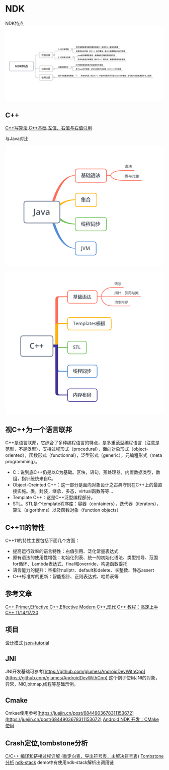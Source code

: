 # NDK
NDK特点
![](./ndk.png)
## C++

[C++写算法](./C++写算法.md),[C++基础](./C++.md),[左值、右值与右值引用](./左值、右值与右值引用.md)

与Java对比

![](./java.png)

![](./C++.png)


## 视C++为一个语言联邦
C++是语言联邦，它综合了多种编程语言的特点，是多重范型编程语言（注意是范型，不是泛型），支持过程形式（procedural），面向对象形式（object-oriented），函数形式（functionnal），泛型形式（generic），元编程形式（meta programming）。

* C：说到底C++仍是以C为基础。区块，语句，预处理器，内置数据类型，数组，指针统统来自C。
* Object-Oreinted C++：这一部分是面向对象设计之古典守则在C++上的最直接实施。类，封装，继承，多态，virtual函数等等...
* Template C++：这是C++泛型编程部分。
* STL。STL是个template程序库：容器（containers），迭代器（iterators），算法（algorithms）以及函数对象（function objects）

## C++11的特性
C++11的特性主要包括下面几个方面：

* 提高运行效率的语言特性：右值引用、泛化常量表达式
* 原有语法的使用性增强：初始化列表、统一的初始化语法、类型推导、范围for循环、Lambda表达式、final和override、构造函数委托
* 语言能力的提升：空指针nullptr、default和delete、长整数、静态assert
* C++标准库的更新：智能指针、正则表达式、哈希表等

## 参考文章

[C++ Primer](https://github.com/applenob/Cpp_Primer_Practice),[Effective C++](https://blog.csdn.net/SiberiaBear/article/details/106414968),[Effective Modern C++](https://github.com/kelthuzadx/EffectiveModernCppChinese),[现代 C++ 教程：高速上手 C++ 11/14/17/20](https://changkun.de/modern-cpp/zh-cn/00-preface/)

## 项目
[设计模式](https://github.com/JakubVojvoda/design-patterns-cpp)
[json-tutorial](https://github.com/miloyip/json-tutorial)


## JNI
JNI开发基础可参考[https://github.com/glumes/AndroidDevWithCpp](https://github.com/glumes/AndroidDevWithCpp)
这个例子使用JNI的对象，异常，NIO,bitmap,线程等基础示例。
## Cmake
Cmkae使用参考[https://juejin.cn/post/6844903678311153672](https://juejin.cn/post/6844903678311153672)
[Android NDK 开发：CMake 使用](http://cfanr.cn/2017/08/26/Android-NDK-dev-CMake-s-usage/)
## Crash定位,tombstone分析
[C/C++ 编译和链接过程详解 (重定向表，导出符号表，未解决符号表)](https://www.cnblogs.com/wfwenchao/articles/4140771.html)
[Tombstone 分析](https://www.cnblogs.com/codertian/p/5980426.html)
[ndk-stack](https://developer.android.com/ndk/guides/ndk-stack)
demo中有使用ndk-stack解析出调用链

